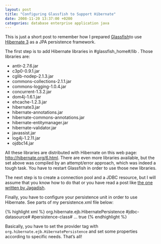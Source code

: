 ```yaml
---
layout: post
title: "Configuring Glassfish to Support Hibernate"
date: 2008-11-20 13:37:00 +0200
categories: database enterprise application java
---
```


This is just a short post to remember how I prepared <a href="https://glassfish.dev.java.net/">Glassfish</a>to use <a href="http://hibernate.org/">Hibernate 3</a> as a JPA persistence framework.

The first step is to add Hibernate libraries in #glassfish_home#/lib . Those libraries are:

<ul>
<li>antlr-2.7.6.jar</li>
<li>c3p0-0.9.1.jar</li>
<li>cglib-nodep-2.1.3.jar</li>
<li>commons-collections-2.1.1.jar</li>
<li>commons-logging-1.0.4.jar</li>
<li>concurrent-1.3.2.jar</li>
<li>dom4j-1.6.1.jar</li>
<li>ehcache-1.2.3.jar</li>
<li>hibernate3.jar</li>
<li>hibernate-annotations.jar</li>
<li>hibernate-commons-annotations.jar</li>
<li>hibernate-entitymanager.jar</li>
<li>hibernate-validator.jar</li>
<li>javassist.jar</li>
<li>log4j-1.2.11.jar</li>
<li>ojdbc14.jar</li>
</ul>
All these libraries are distributed with Hibernate on this web page: <a href="http://hibernate.org/6.html">http://hibernate.org/6.html</a>. There are even more libraries available, but the set above was compiled by an attempt/error approach, which was indeed a tough task. You have to restart Glassfish in order to use those new libraries.

The next step is to create a connection pool and a JDBC resource, but I will assume that you know how to do that or you have read a post like <a href="http://blogs.sun.com/JagadishPrasath/entry/creating_jdbc_connection_pool_resource">the one written by Jagadish</a>.

Finally, you have to configure your persistence unit in order to use Hibernate. See parts of my persistence.xml file below:

{% highlight xml %}
<persistence version=”1.0″
  xmlns="http://java.sun.com/xml/ns/persistence"
  xmlns:xsi="http://www.w3.org/2001/XMLSchema-instance"
  xsi:schemaLocation="http://java.sun.com/xml/ns/persistence
       http://java.sun.com/xml/ns/persistence/persistence_1_0.xsd">
  <persistence-unit name="#persist-unit-name#" transaction-type="JTA">
    <provider>org.hibernate.ejb.HibernatePersistence</provider>
    <jta-data-source>#jdbc-datasource#</jta-data-source>
    <class>#persistence-class#</class>
      ... <!-- Your persistence classes -->
      <exclude-unlisted-classes>true</exclude-unlisted-classes>
      <properties>
        <property name="hibernate.dialect"
          value="org.hibernate.dialect.Oracle10gDialect"/>
        <property name="hibernate.show_sql" value="false"/>
        <property name="hibernate.cache.provider_class"
          value="org.hibernate.cache.HashtableCacheProvider"/>
      </properties>
    </persistence-unit>
  </persistence>
{% endhighlight %}

Basically, you have to set the provider tag with `org.hibernate.ejb.HibernatePersistence` and set some properties according to specific needs. That’s all!

